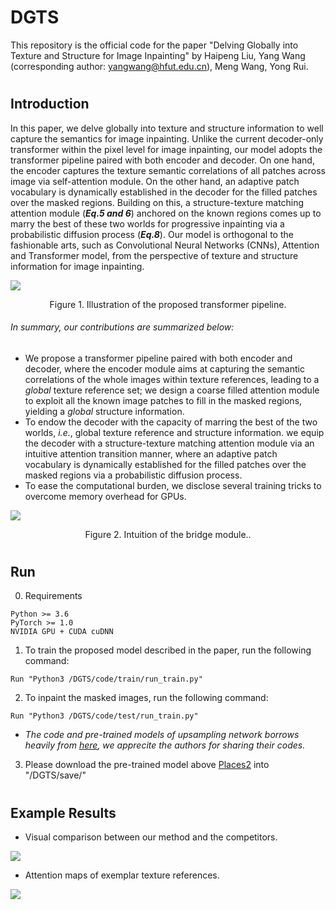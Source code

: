 # DGTS

This repository is the official code for the paper "Delving Globally into Texture and Structure for Image Inpainting" by Haipeng Liu, Yang Wang (corresponding author: yangwang@hfut.edu.cn), Meng Wang, Yong Rui.
#
## Introduction
In this paper, we delve globally into texture and structure information to well capture the semantics for image inpainting. Unlike the current decoder-only transformer within the pixel level for image inpainting, our model adopts the transformer pipeline paired with both encoder and decoder. On one hand, the encoder captures the texture semantic correlations of all patches across image via self-attention module. On the other hand, an adaptive patch vocabulary is dynamically established in the decoder for the filled patches over the masked regions. Building on this,  a structure-texture matching attention module (**_Eq.5 and 6_**) anchored on the known regions comes up to marry the best of these two worlds for progressive inpainting via a probabilistic diffusion process (**_Eq.8_**). Our model is orthogonal to the fashionable arts, such as Convolutional Neural Networks (CNNs), Attention and Transformer model, from the perspective of texture and structure information for image inpainting.

![](https://github.com/htyjers/DGTS-Inpainting/blob/main/images/model.png)
<p align="center">Figure 1. Illustration of the proposed transformer pipeline.</p>

###### In summary, our contributions are summarized below:
- We propose a transformer pipeline paired with both encoder and decoder, where the encoder module aims at capturing the semantic correlations of the whole images within texture references, leading to a *global* texture reference set; we design a coarse filled attention module to exploit all the known image patches to fill in the masked regions, yielding a *global* structure information.
- To endow the decoder with the capacity of marring the best of the two worlds, *i.e.*, global texture reference and structure information. we equip the decoder with a structure-texture matching attention module via an intuitive attention transition manner, where  an adaptive patch vocabulary is dynamically established for the filled patches over the masked regions via a probabilistic diffusion process.
- To ease the computational burden, we disclose several training tricks to overcome memory overhead for GPUs.

![](https://github.com/htyjers/DGTS-Inpainting/blob/main/images/bridge.png)
<p align="center">Figure 2.  Intuition of the bridge module..</p>


#
## Run 
0. Requirements
```
Python >= 3.6
PyTorch >= 1.0
NVIDIA GPU + CUDA cuDNN
```

1. To train the proposed model described in the paper, run the following command:
```
Run "Python3 /DGTS/code/train/run_train.py"
```

2. To inpaint the masked images, run the following command:
```
Run "Python3 /DGTS/code/test/run_train.py"
```
* *The code and pre-trained models of upsampling network borrows heavily from [here](https://github.com/yingchen001/BAT-Fill), we apprecite the authors for sharing their codes.*

3. Please download the pre-trained model above [Places2](https://www.dropbox.com/s/3jlaprihtktaxxq/places.pth?dl=0) into "/DGTS/save/"



#
## Example Results

- Visual comparison between our method and the competitors.

![](https://github.com/htyjers/DGTS-Inpainting/blob/main/images/compare.png)

- Attention maps of exemplar texture references.

![](https://github.com/htyjers/DGTS-Inpainting/blob/main/images/correct.png)

